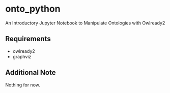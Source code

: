 # onto_python
An Introductory Jupyter Notebook to Manipulate Ontologies with Owlready2

## Requirements
- owlready2
- graphviz

## Additional Note
Nothing for now.
